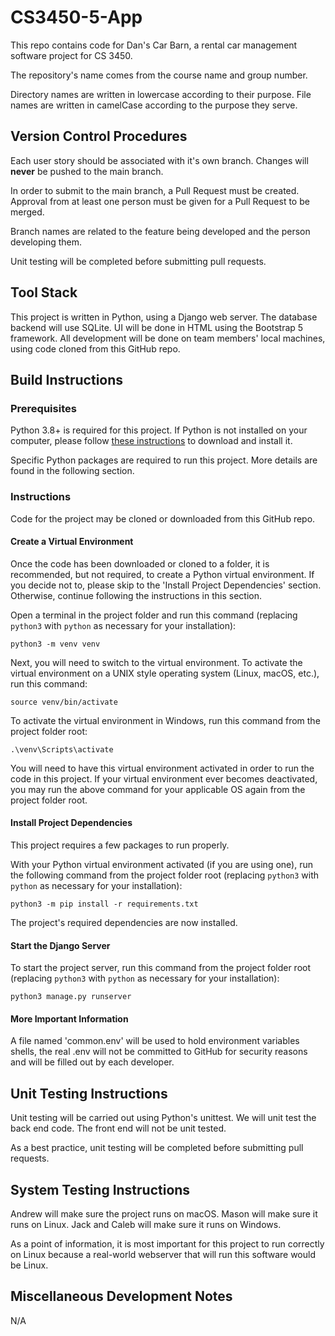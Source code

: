 # CS3450-5-App

This repo contains code for Dan's Car Barn, a rental car management software project for CS 3450.

The repository's name comes from the course name and group number. 

Directory names are written in lowercase according to their purpose. 
File names are written in camelCase according to the purpose they serve. 

## Version Control Procedures

Each user story should be associated with it's own branch. Changes will **never** be pushed to the main branch. 

In order to submit to the main branch, a Pull Request must be created. Approval from at least one 
person must be given for a Pull Request to be merged.

Branch names are related to the feature being developed and the person developing them.

Unit testing will be completed before submitting pull requests.

## Tool Stack

This project is written in Python, using a Django web server. The database backend will use SQLite. 
UI will be done in HTML using the Bootstrap 5 framework. 
All development will be done on team members' local machines, using 
code cloned from this GitHub repo. 

## Build Instructions

### Prerequisites

Python 3.8+ is required for this project. If Python is not installed on your computer, please follow 
[these instructions](https://wiki.python.org/moin/BeginnersGuide/Download) to download and install it. 

Specific Python packages are required to run this project. More details are found in the following section. 

### Instructions

Code for the project may be cloned or downloaded from this GitHub repo.

#### Create a Virtual Environment

Once the code has been downloaded or cloned to a folder, it is recommended, but not required, to create a Python virtual environment. If you decide not to, please skip to the 'Install Project Dependencies' section. 
Otherwise, continue following the instructions in this section. 

Open a terminal in the project folder and run this command (replacing `python3` with `python` as necessary for your installation):

```
python3 -m venv venv
```

Next, you will need to switch to the virtual environment. To activate the virtual environment on a UNIX style operating system (Linux, macOS, etc.), run this command:

```
source venv/bin/activate
```

To activate the virtual environment in Windows, run this command from the project folder root:

```
.\venv\Scripts\activate
```

You will need to have this virtual environment activated in order to run the code in this project. If your virtual environment ever becomes deactivated, you may run the above command for your 
applicable OS again from the project folder root. 

#### Install Project Dependencies

This project requires a few packages to run properly.

With your Python virtual environment activated (if you are using one), run the following command from the project folder root (replacing `python3` with `python` as necessary for your installation):

```
python3 -m pip install -r requirements.txt
```

The project's required dependencies are now installed.

#### Start the Django Server

To start the project server, run this command from the project folder root (replacing `python3` with `python` as necessary for your installation):

```
python3 manage.py runserver
```

#### More Important Information

A file named 'common.env' will be used to hold environment variables shells, the real .env will not be committed to GitHub for security reasons and will be filled out by each developer.

## Unit Testing Instructions

Unit testing will be carried out using Python's unittest. We will unit test the back end code. The front end will not be unit tested.

As a best practice, unit testing will be completed before submitting pull requests.

## System Testing Instructions

Andrew will make sure the project runs on macOS. Mason will make sure it runs on Linux. Jack and Caleb will make sure it runs on Windows. 

As a point of information, it is most important for this project to run correctly on Linux because a real-world webserver that will run this software would be Linux. 

## Miscellaneous Development Notes

N/A
